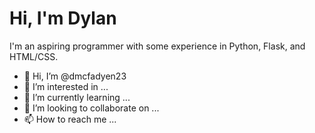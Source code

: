 # Hi, I'm Dylan

I'm an aspiring programmer with some experience in Python, Flask, and HTML/CSS.

- 👋 Hi, I’m @dmcfadyen23
- 👀 I’m interested in ...
- 🌱 I’m currently learning ...
- 💞️ I’m looking to collaborate on ...
- 📫 How to reach me ...

<!---
dmcfadyen23/dmcfadyen23 is a ✨ special ✨ repository because its `README.md` (this file) appears on your GitHub profile.
You can click the Preview link to take a look at your changes.
--->
